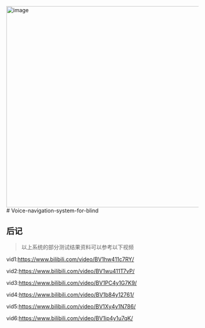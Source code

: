 <img width="529" alt="image" src="https://github.com/BNDSer/Voice-navigation-system-for-blind/assets/125789400/ba457e34-30bd-4a15-a996-3ca39da2028a"># Voice-navigation-system-for-blind

## 后记

> 以上系统的部分测试结果资料可以参考以下视频

vid1:https://www.bilibili.com/video/BV1hw411c7RY/

vid2:https://www.bilibili.com/video/BV1wu411T7vP/

vid3:https://www.bilibili.com/video/BV1PC4y1G7K9/

vid4:https://www.bilibili.com/video/BV1b84y12761/

vid5:https://www.bilibili.com/video/BV1Xy4y1N786/

vid6:https://www.bilibili.com/video/BV1ip4y1u7qK/
